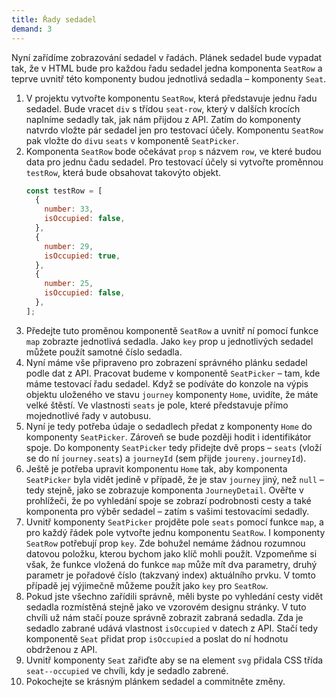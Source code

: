 ```yaml
---
title: Řady sedadel
demand: 3
---
```


Nyní zařídíme zobrazování sedadel v řadách. Plánek sedadel bude vypadat tak, že v HTML bude pro každou řadu sedadel jedna komponenta `SeatRow` a teprve uvnitř této komponenty budou jednotlivá sedadla – komponenty `Seat`.

1. V projektu vytvořte komponentu `SeatRow`, která představuje jednu řadu sedadel. Bude vracet `div` s třídou `seat-row`, který v dalších krocích naplníme sedadly tak, jak nám přijdou z API. Zatím do komponenty natvrdo vložte pár sedadel jen pro testovací účely. Komponentu `SeatRow` pak vložte do `div`u `seats` v komponentě `SeatPicker`.
1. Komponenta `SeatRow` bode očekávat `prop` s názvem `row`, ve které budou data pro jednu čadu sedadel. Pro testovací účely si vytvořte proměnnou `testRow`, která bude obsahovat takovýto objekt.
   ```js
   const testRow = [
     {
       number: 33,
       isOccupied: false,
     },
     {
       number: 29,
       isOccupied: true,
     },
     {
       number: 25,
       isOccupied: false,
     },
   ];
   ```
1. Předejte tuto proměnou komponentě `SeatRow` a uvnitř ní pomocí funkce `map` zobrazte jednotlivá sedadla. Jako `key` prop u jednotlivých sedadel můžete použít samotné číslo sedadla.
1. Nyní máme vše připraveno pro zobrazení správného plánku sedadel podle dat z API. Pracovat budeme v komponentě `SeatPicker` – tam, kde máme testovací řadu sedadel. Když se podíváte do konzole na výpis objektu uloženého ve stavu `journey` komponenty `Home`, uvidíte, že máte velké štěstí. Ve vlastnosti `seats` je pole, které představuje přímo mojednotlivé řady v autobusu.
1. Nyní je tedy potřeba údaje o sedadlech předat z komponenty `Home` do komponenty `SeatPicker`. Zároveň se bude později hodit i identifikátor spoje. Do komponenty `SeatPicker` tedy přidejte dvě props – `seats` (vloží se do ní `journey.seats`) a `journeyId` (sem přijde `joureny.journeyId`).
1. Ještě je potřeba upravit komponentu `Home` tak, aby komponenta `SeatPicker` byla vidět jedině v případě, že je stav `journey` jiný, než `null` – tedy stejně, jako se zobrazuje komponenta `JourneyDetail`. Ověřte v prohlížeči, že po vyhledání spoje se zobrazí podrobnosti cesty a také komponenta pro výběr sedadel – zatím s vašimi testovacími sedadly.
1. Uvnitř komponenty `SeatPicker` projděte pole `seats` pomocí funkce `map`, a pro každý řádek pole vytvořte jednu komponentu `SeatRow`. I komponenty `SeatRow` potřebují prop `key`. Zde bohužel nemáme žádnou rozumnou datovou položku, kterou bychom jako klíč mohli použít. Vzpomeňme si však, že funkce vložená do funkce `map` může mít dva parametry, druhý parametr je pořadové číslo (takzvaný index) aktuálního prvku. V tomto případě jej výjimečně můžeme použít jako `key` pro `SeatRow`.
1. Pokud jste všechno zařídili správně, měli byste po vyhledání cesty vidět sedadla rozmístěná stejně jako ve vzorovém designu stránky. V tuto chvíli už nám stačí pouze správně zobrazit zabraná sedadla. Zda je sedadlo zabrané udává vlastnost `isOccupied` v datech z API. Stačí tedy komponentě `Seat` přidat prop `isOccupied` a poslat do ní hodnotu obdrženou z API.
1. Uvnitř komponenty `Seat` zařiďte aby se na element `svg` přidala CSS třída `seat--occupied` ve chvíli, kdy je sedadlo zabrené.
1. Pokochejte se krásným plánkem sedadel a commitněte změny.

